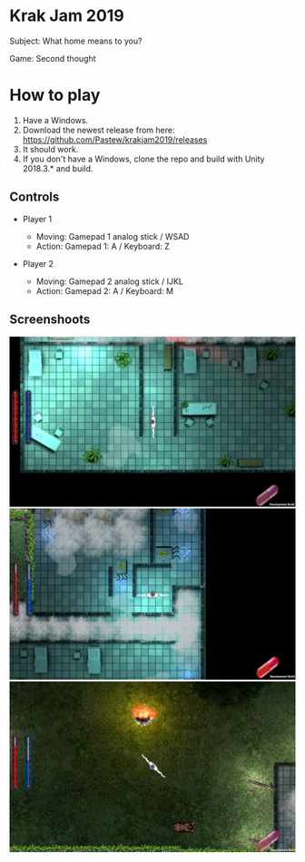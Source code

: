 # Krak Jam 2019
Subject: What home means to you?

Game: Second thought

# How to play
1. Have a Windows.
2. Download the newest release from here: https://github.com/Pastew/krakjam2019/releases
3. It should work.
4. If you don't have a Windows, clone the repo and build with Unity 2018.3.* and build.

## Controls
* Player 1
    * Moving: Gamepad 1 analog stick / WSAD
    * Action: Gamepad 1: A / Keyboard: Z

* Player 2
    * Moving: Gamepad 2 analog stick / IJKL
    * Action: Gamepad 2: A / Keyboard: M

  
## Screenshoots
![Alt text](screenshoots/s1.PNG?raw=true "screenshoots/s1.PNG")  
![Alt text](screenshoots/s2.PNG?raw=true "screenshoots/s2.PNG")  
![Alt text](screenshoots/s3.PNG?raw=true "screenshoots/s3.PNG")  
 
